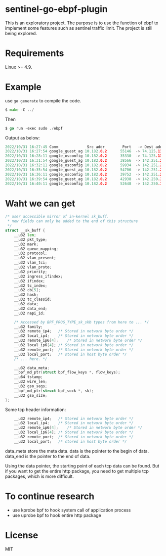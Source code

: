 # sentinel-go-ebpf-plugin

This is an exploratory project. The purpose is to use the function of ebpf to implement some features such as sentinel traffic limit. The project is still being explored.

# Requirements
Linux >= 4.9.

# Example

use `go generate` to compile the code.

```go
$ make -C ../
```

Then 

```go
$ go run -exec sudo ./ebpf
```

Output as below:

```go
2022/10/31 16:27:45 Comm             Src addr        Port   -> Dest addr       Port  
2022/10/31 16:27:54 google_guest_ag 10.182.0.2      55146  -> 74.125.137.95   443   
2022/10/31 16:28:11 google_osconfig 10.182.0.2      35330  -> 74.125.137.95   443   
2022/10/31 16:31:54 google_guest_ag 10.182.0.2      38566  -> 142.251.2.95    443   
2022/10/31 16:32:11 google_osconfig 10.182.0.2      59934  -> 142.251.2.95    443   
2022/10/31 16:35:54 google_guest_ag 10.182.0.2      54706  -> 142.251.2.95    443   
2022/10/31 16:36:11 google_osconfig 10.182.0.2      39752  -> 142.251.2.95    443   
2022/10/31 16:39:54 google_guest_ag 10.182.0.2      42938  -> 142.250.141.95  443   
2022/10/31 16:40:11 google_osconfig 10.182.0.2      52648  -> 142.250.141.95  443
```


# Waht we can get

```go
/* user accessible mirror of in-kernel sk_buff.
 * new fields can only be added to the end of this structure
 */
struct __sk_buff {
	__u32 len;
	__u32 pkt_type;
	__u32 mark;
	__u32 queue_mapping;
	__u32 protocol;
	__u32 vlan_present;
	__u32 vlan_tci;
	__u32 vlan_proto;
	__u32 priority;
	__u32 ingress_ifindex;
	__u32 ifindex;
	__u32 tc_index;
	__u32 cb[5];
	__u32 hash;
	__u32 tc_classid;
	__u32 data;
	__u32 data_end;
	__u32 napi_id;

	/* Accessed by BPF_PROG_TYPE_sk_skb types from here to ... */
	__u32 family;
	__u32 remote_ip4;	/* Stored in network byte order */
	__u32 local_ip4;	/* Stored in network byte order */
	__u32 remote_ip6[4];	/* Stored in network byte order */
	__u32 local_ip6[4];	/* Stored in network byte order */
	__u32 remote_port;	/* Stored in network byte order */
	__u32 local_port;	/* stored in host byte order */
	/* ... here. */

	__u32 data_meta;
	__bpf_md_ptr(struct bpf_flow_keys *, flow_keys);
	__u64 tstamp;
	__u32 wire_len;
	__u32 gso_segs;
	__bpf_md_ptr(struct bpf_sock *, sk);
	__u32 gso_size;
};
```

Some tcp header information: 

```go
	__u32 remote_ip4;	/* Stored in network byte order */
	__u32 local_ip4;	/* Stored in network byte order */
	__u32 remote_ip6[4];	/* Stored in network byte order */
	__u32 local_ip6[4];	/* Stored in network byte order */
	__u32 remote_port;	/* Stored in network byte order */
	__u32 local_port;	/* stored in host byte order */
```

data\_meta store the meta data. 
data is the pointer to the begin of data.
data_end is the pointer to the end of data.

Using the data pointer, the starting point of each tcp data can be found. But if you want to get the entire http package, you need to get multiple tcp packages, which is more difficult. 

# To continue research
- use kprobe bpf to hook system call of application process
- use uprobe bpf to hook entire http package


# License
MIT

